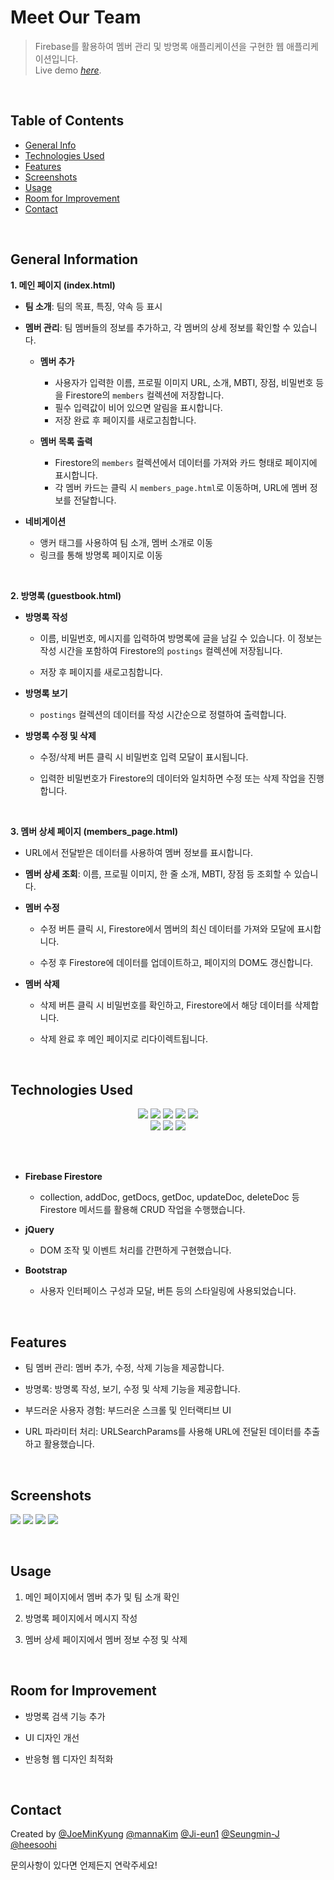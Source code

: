 # Meet Our Team
> Firebase를 활용하여 멤버 관리 및 방명록 애플리케이션을 구현한 웹 애플리케이션입니다. 
> <br> Live demo [_here_](https://www.youtube.com/watch?v=z5FeonulKak&ab_channel=%EC%9D%B4%EC%A7%80%EC%9D%80).

<br>

## Table of Contents
* [General Info](#general-information)
* [Technologies Used](#technologies-used)
* [Features](#features)
* [Screenshots](#screeshots)
* [Usage](#usage)
* [Room for Improvement](#room-for-improvement)
* [Contact](#contact)
<!-- * [License](#license) -->

<br>

## General Information


**1. 메인 페이지 (index.html)**
- **팀 소개**: 팀의 목표, 특징, 약속 등 표시
- **멤버 관리**: 팀 멤버들의 정보를 추가하고, 각 멤버의 상세 정보를 확인할 수 있습니다.
  
  - **멤버 추가**
    
    - 사용자가 입력한 이름, 프로필 이미지 URL, 소개, MBTI, 장점, 비밀번호 등을 Firestore의 `members` 컬렉션에 저장합니다.
    - 필수 입력값이 비어 있으면 알림을 표시합니다.
    - 저장 완료 후 페이지를 새로고침합니다.
      
  - **멤버 목록 출력**

    - Firestore의 `members` 컬렉션에서 데이터를 가져와 카드 형태로 페이지에 표시합니다.    
    - 각 멤버 카드는 클릭 시 `members_page.html`로 이동하며, URL에 멤버 정보를 전달합니다.
    
- **네비게이션**

  - 앵커 태그를 사용하여 팀 소개, 멤버 소개로 이동
  - 링크를 통해 방명록 페이지로 이동

<br>

**2. 방명록 (guestbook.html)**

- **방명록 작성**

  - 이름, 비밀번호, 메시지를 입력하여 방명록에 글을 남길 수 있습니다. 이 정보는 작성 시간을 포함하여 Firestore의 `postings` 컬렉션에 저장됩니다. 
  
  - 저장 후 페이지를 새로고침합니다.

- **방명록 보기**
  
  - `postings` 컬렉션의 데이터를 작성 시간순으로 정렬하여 출력합니다.
  
- **방명록 수정 및 삭제**

  - 수정/삭제 버튼 클릭 시 비밀번호 입력 모달이 표시됩니다.
  
  - 입력한 비밀번호가 Firestore의 데이터와 일치하면 수정 또는 삭제 작업을 진행합니다.

<br>

**3. 멤버 상세 페이지 (members_page.html)**

- URL에서 전달받은 데이터를 사용하여 멤버 정보를 표시합니다.

- **멤버 상세 조회**: 이름, 프로필 이미지, 한 줄 소개, MBTI, 장점 등 조회할 수 있습니다.

- **멤버 수정**

  - 수정 버튼 클릭 시, Firestore에서 멤버의 최신 데이터를 가져와 모달에 표시합니다.
  
  - 수정 후 Firestore에 데이터를 업데이트하고, 페이지의 DOM도 갱신합니다.

- **멤버 삭제**

  - 삭제 버튼 클릭 시 비밀번호를 확인하고, Firestore에서 해당 데이터를 삭제합니다.
  
  - 삭제 완료 후 메인 페이지로 리다이렉트됩니다.

<br>

## Technologies Used
<div align=center> 
<img src="https://img.shields.io/badge/html5-E34F26?style=for-the-badge&logo=html5&logoColor=white"> 
  <img src="https://img.shields.io/badge/css-1572B6?style=for-the-badge&logo=css3&logoColor=white"> 
  <img src="https://img.shields.io/badge/javascript-F7DF1E?style=for-the-badge&logo=javascript&logoColor=black"> 
  <img src="https://img.shields.io/badge/jquery-0769AD?style=for-the-badge&logo=jquery&logoColor=white">
 <img src="https://img.shields.io/badge/bootstrap-7952B3?style=for-the-badge&logo=bootstrap&logoColor=white">
  <br>
<img src="https://img.shields.io/badge/firebase-FFCA28?style=for-the-badge&logo=firebase&logoColor=white">
  <img src="https://img.shields.io/badge/github-181717?style=for-the-badge&logo=github&logoColor=white">
  <img src="https://img.shields.io/badge/git-F05032?style=for-the-badge&logo=git&logoColor=white">
</div>

<br><br>


- **Firebase Firestore**

  - collection, addDoc, getDocs, getDoc, updateDoc, deleteDoc 등 Firestore 메서드를 활용해 CRUD 작업을 수행했습니다.

- **jQuery**

  - DOM 조작 및 이벤트 처리를 간편하게 구현했습니다.

- **Bootstrap**

  - 사용자 인터페이스 구성과 모달, 버튼 등의 스타일링에 사용되었습니다.

<br>

## Features

- 팀 멤버 관리: 멤버 추가, 수정, 삭제 기능을 제공합니다.
  
- 방명록: 방명록 작성, 보기, 수정 및 삭제 기능을 제공합니다.
  
- 부드러운 사용자 경험: 부드러운 스크롤 및 인터랙티브 UI
  
- URL 파라미터 처리: URLSearchParams를 사용해 URL에 전달된 데이터를 추출하고 활용했습니다.

<br>

## Screenshots

![](https://velog.velcdn.com/images/mk3701/post/52bb48b2-98a3-4d46-8fda-7dff997458e6/image.png)
![](https://github.com/user-attachments/assets/43471a58-2294-4376-96eb-d1fd6c579a87)
![](https://github.com/user-attachments/assets/43752572-3aa1-42a3-ac80-c5875723592f)
![](https://github.com/user-attachments/assets/9873d8b5-40ba-4ae9-88f0-dc59235d73bf)


<br>

## Usage

1. 메인 페이지에서 멤버 추가 및 팀 소개 확인
   
2. 방명록 페이지에서 메시지 작성
   
3. 멤버 상세 페이지에서 멤버 정보 수정 및 삭제

<br>

## Room for Improvement

- 방명록 검색 기능 추가

- UI 디자인 개선

- 반응형 웹 디자인 최적화


<br>

## Contact
Created by 
[@JoeMinKyung](https://github.com/JoeMinKyung)
[@mannaKim](https://github.com/mannaKim)
[@Ji-eun1](https://github.com/Ji-eun1)
[@Seungmin-J](https://github.com/Seungmin-J)
[@heesoohi](https://github.com/heesoohi)
<br>

문의사항이 있다면 언제든지 연락주세요!


<!-- Optional -->
<!-- ## License -->
<!-- This project is open source and available under the [... License](). -->

<!-- You don't have to include all sections - just the one's relevant to your project -->
